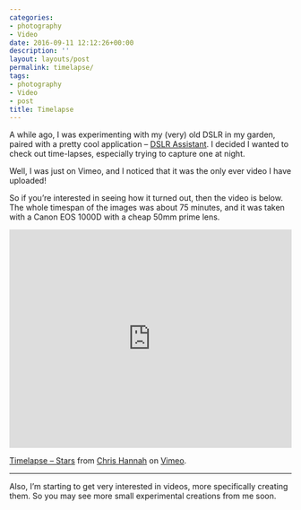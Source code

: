 ```yaml
---
categories:
- photography
- Video
date: 2016-09-11 12:12:26+00:00
description: ''
layout: layouts/post
permalink: timelapse/
tags:
- photography
- Video
- post
title: Timelapse
---
```


<div class="kg-card-markdown">
<p>A while ago, I was experimenting with my (very) old DSLR in my garden, paired with a pretty cool application &#8211; <a href="http://www.dslrassistant.com">DSLR Assistant</a>. I decided I wanted to check out time-lapses, especially trying to capture one at night.</p>
<p>Well, I was just on Vimeo, and I noticed that it was the only ever video I have uploaded!</p>
<p>So if you&#8217;re interested in seeing how it turned out, then the video is below. The whole timespan of the images was about 75 minutes, and it was taken with a Canon EOS 1000D with a cheap 50mm prime lens.</p>
<p><iframe src="https://player.vimeo.com/video/116930539" width="100%" height="390px" frameborder="0" webkitallowfullscreen mozallowfullscreen allowfullscreen></iframe></p>
<p><a href="https://vimeo.com/116930539">Timelapse &#8211; Stars</a> from <a href="https://vimeo.com/chrisrhannah">Chris Hannah</a> on <a href="https://vimeo.com">Vimeo</a>.</p>
<hr>
<p>Also, I&#8217;m starting to get very interested in videos, more specifically creating them. So you may see more small experimental creations from me soon.</p>
</div>